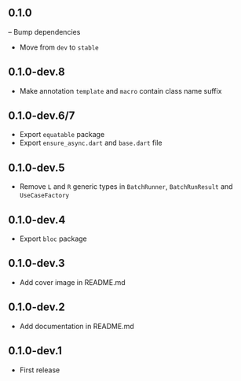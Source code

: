 ## 0.1.0

– Bump dependencies
- Move from `dev` to `stable`

## 0.1.0-dev.8

- Make annotation `template` and `macro` contain class name suffix

## 0.1.0-dev.6/7

- Export `equatable` package
- Export `ensure_async.dart` and `base.dart` file

## 0.1.0-dev.5

- Remove `L` and `R` generic types in `BatchRunner`, `BatchRunResult` and 
  `UseCaseFactory`

## 0.1.0-dev.4

- Export `bloc` package

## 0.1.0-dev.3

- Add cover image in README.md

## 0.1.0-dev.2

- Add documentation in README.md

## 0.1.0-dev.1

- First release
